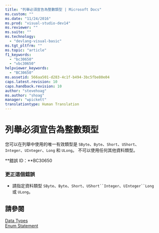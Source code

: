 ```yaml
---
title: "列舉必須宣告為整數類型 | Microsoft Docs"
ms.custom: ""
ms.date: "11/24/2016"
ms.prod: "visual-studio-dev14"
ms.reviewer: ""
ms.suite: ""
ms.technology: 
  - "devlang-visual-basic"
ms.tgt_pltfrm: ""
ms.topic: "article"
f1_keywords: 
  - "bc30650"
  - "vbc30650"
helpviewer_keywords: 
  - "BC30650"
ms.assetid: 566aa501-d283-4c1f-b494-3bc5fbe80e04
caps.latest.revision: 10
caps.handback.revision: 10
author: "stevehoag"
ms.author: "shoag"
manager: "wpickett"
translationtype: Human Translation
---
```

# 列舉必須宣告為整數類型
您可以在列舉中使用的唯一有效類型是 `SByte`、`Byte`、`Short`、`UShort`、`Integer`、`UInteger`、`Long` 和 `ULong`。 不可以使用任何其他資料類型。  
  
 **錯誤 ID：**BC30650  
  
### 更正這個錯誤  
  
-   請指定資料類型 `SByte`、`Byte`、`Short`、`UShort``Integer`、`UInteger``Long` 或 `ULong`。  
  
## 請參閱  
 [Data Types](../../visual-basic/language-reference/data-types/data-type-summary.md)   
 [Enum Statement](../../visual-basic/language-reference/statements/enum-statement.md)